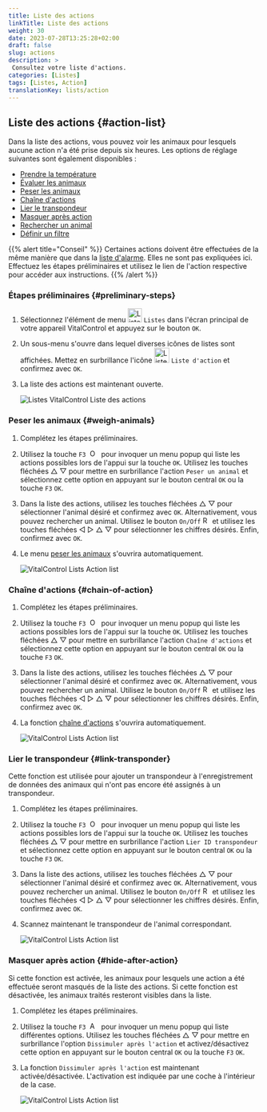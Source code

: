 ```yaml
---
title: Liste des actions
linkTitle: Liste des actions
weight: 30
date: 2023-07-28T13:25:28+02:00
draft: false
slug: actions
description: >
 Consultez votre liste d'actions.
categories: [Listes]
tags: [Listes, Action]
translationKey: lists/action
---
```

## Liste des actions {#action-list}

Dans la liste des actions, vous pouvez voir les animaux pour lesquels aucune action n'a été prise depuis six heures. Les options de réglage suivantes sont également disponibles :

- [Prendre la température](../alarm/#take-temperature)
- [Évaluer les animaux](../alarm/#rate-animal)
- [Peser les animaux](#weigh-animals)
- [Chaîne d'actions](#chain-of-action)
- [Lier le transpondeur](#link-transponder)
- [Masquer après action](#hide-after-action)
- [Rechercher un animal](../alarm/#search-animal)
- [Définir un filtre](../alarm/#set-filter)

{{% alert title="Conseil" %}}
Certaines actions doivent être effectuées de la même manière que dans la [liste d'alarme](../alarm). Elles ne sont pas expliquées ici. Effectuez les étapes préliminaires et utilisez le lien de l'action respective pour accéder aux instructions.
{{% /alert %}}

### Étapes préliminaires {#preliminary-steps}

1. Sélectionnez l'élément de menu <img src="/icons/main/lists.svg" width="28" align="bottom" alt="Listes" />  `Listes` dans l'écran principal de votre appareil VitalControl et appuyez sur le bouton `OK`.

2. Un sous-menu s'ouvre dans lequel diverses icônes de listes sont affichées. Mettez en surbrillance l'icône <img src="/icons/lists/actionlist.svg" width="30" align="bottom" alt="Liste des actions" /> `Liste d'action` et confirmez avec `OK`.

3. La liste des actions est maintenant ouverte.

   ![Listes VitalControl Liste des actions](../images/firststeps3.png "Étapes préliminaires")

### Peser les animaux {#weigh-animals}

1. Complétez les étapes préliminaires.

2. Utilisez la touche `F3` &nbsp;<img src="/icons/footer/open-popup.svg" width="15" align="bottom" alt="Ouvrir le popup" />&nbsp; pour invoquer un menu popup qui liste les actions possibles lors de l'appui sur la touche `OK`. Utilisez les touches fléchées △ ▽ pour mettre en surbrillance l'action `Peser un animal` et sélectionnez cette option en appuyant sur le bouton central `OK` ou la touche `F3` `OK`.

3. Dans la liste des actions, utilisez les touches fléchées △ ▽ pour sélectionner l'animal désiré et confirmez avec `OK`. Alternativement, vous pouvez rechercher un animal. Utilisez le bouton `On/Off` <img src="/icons/footer/search.svg" width="15" align="bottom" alt="Rechercher" /> et utilisez les touches fléchées ◁ ▷ △ ▽ pour sélectionner les chiffres désirés. Enfin, confirmez avec `OK`.

4. Le menu [peser les animaux](../../actions/record-weight/) s'ouvrira automatiquement.

   ![VitalControl Lists Action list](../images/weightanimals.png "Peser les animaux")

### Chaîne d'actions {#chain-of-action}

1. Complétez les étapes préliminaires.

2. Utilisez la touche `F3` &nbsp;<img src="/icons/footer/open-popup.svg" width="15" align="bottom" alt="Ouvrir le menu popup" />&nbsp; pour invoquer un menu popup qui liste les actions possibles lors de l'appui sur la touche `OK`. Utilisez les touches fléchées △ ▽ pour mettre en surbrillance l'action `Chaîne d'actions` et sélectionnez cette option en appuyant sur le bouton central `OK` ou la touche `F3` `OK`.

3. Dans la liste des actions, utilisez les touches fléchées △ ▽ pour sélectionner l'animal désiré et confirmez avec `OK`. Alternativement, vous pouvez rechercher un animal. Utilisez le bouton `On/Off` <img src="/icons/footer/search.svg" width="15" align="bottom" alt="Recherche" /> et utilisez les touches fléchées ◁ ▷ △ ▽ pour sélectionner les chiffres désirés. Enfin, confirmez avec `OK`.

4. La fonction [chaîne d'actions](../../chain-of-actions) s'ouvrira automatiquement.

   ![VitalControl Lists Action list](../images/chainofaction.png "Chaîne d'actions")

### Lier le transpondeur {#link-transponder}

Cette fonction est utilisée pour ajouter un transpondeur à l'enregistrement de données des animaux qui n'ont pas encore été assignés à un transpondeur.

1. Complétez les étapes préliminaires.

2. Utilisez la touche `F3` &nbsp;<img src="/icons/footer/open-popup.svg" width="15" align="bottom" alt="Ouvrir le menu popup" />&nbsp; pour invoquer un menu popup qui liste les actions possibles lors de l'appui sur la touche `OK`. Utilisez les touches fléchées △ ▽ pour mettre en surbrillance l'action `Lier ID transpondeur` et sélectionnez cette option en appuyant sur le bouton central `OK` ou la touche `F3` `OK`.

3. Dans la liste des actions, utilisez les touches fléchées △ ▽ pour sélectionner l'animal désiré et confirmez avec `OK`. Alternativement, vous pouvez rechercher un animal. Utilisez le bouton `On/Off` <img src="/icons/footer/search.svg" width="15" align="bottom" alt="Recherche" /> et utilisez les touches fléchées ◁ ▷ △ ▽ pour sélectionner les chiffres désirés. Enfin, confirmez avec `OK`.

4. Scannez maintenant le transpondeur de l'animal correspondant.

   ![VitalControl Lists Action list](../images/linktransponder.png "Lier le transpondeur")

### Masquer après action {#hide-after-action}

Si cette fonction est activée, les animaux pour lesquels une action a été effectuée seront masqués de la liste des actions. Si cette fonction est désactivée, les animaux traités resteront visibles dans la liste.

1. Complétez les étapes préliminaires.

2. Utilisez la touche `F3` &nbsp;<img src="/icons/footer/open-popup.svg" width="15" align="bottom" alt="Actions" />&nbsp; pour invoquer un menu popup qui liste différentes options. Utilisez les touches fléchées △ ▽ pour mettre en surbrillance l'option `Dissimuler après l'action` et activez/désactivez cette option en appuyant sur le bouton central `OK` ou la touche `F3` `OK`.

3. La fonction `Dissimuler après l'action` est maintenant activée/désactivée. L'activation est indiquée par une coche à l'intérieur de la case.

   ![VitalControl Lists Action list](../images/hideafteraction.png "Masquer après action")
